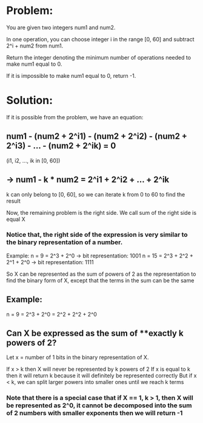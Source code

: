 # Problem:

You are given two integers num1 and num2.

In one operation, you can choose integer i in the range [0, 60] and subtract 2^i + num2 from num1.

Return the integer denoting the minimum number of operations needed to make num1 equal to 0.

If it is impossible to make num1 equal to 0, return -1.

# Solution:

If it is possible from the problem, we have an equation:

## num1 - (num2 + 2^i1) - (num2 + 2^i2) - (num2 + 2^i3) - ... - (num2 + 2^ik) = 0

(i1, i2, ..., ik in [0, 60])

## -> num1 - k \* num2 = 2^i1 + 2^i2 + ... + 2^ik

k can only belong to [0, 60], so we can iterate k from 0 to 60 to find the result

Now, the remaining problem is the right side. We call sum of the right side is equal X

### Notice that, the right side of the expression is very similar to the binary representation of a number.

Example:
n = 9 = 2^3 + 2^0 -> bit representation: 1001
n = 15 = 2^3 + 2^2 + 2^1 + 2^0 -> bit representation: 1111

So X can be represented as the sum of powers of 2 as the representation to find the binary form of X, except that the terms in the sum can be the same

## Example:

n = 9 = 2^3 + 2^0 = 2^2 + 2^2 + 2^0

## Can X be expressed as the sum of \*\*exactly k powers of 2?

Let x = number of 1 bits in the binary representation of X.

If x > k then X will never be represented by k powers of 2
If x is equal to k then it will return k because it will definitely be represented correctly
But if x < k, we can split larger powers into smaller ones until we reach k terms

### Note that there is a special case that if X == 1, k > 1, then X will be represented as 2^0, it cannot be decomposed into the sum of 2 numbers with smaller exponents then we will return -1
